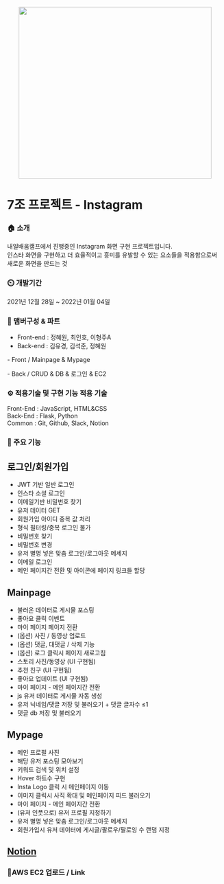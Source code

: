 <p align="center">
 <img src="https://item.kakaocdn.net/do/2d29be4d091e1d4d5f83c81cb1cec9414022de826f725e10df604bf1b9725cfd" width="450" height="400" />
</p>


# 7조 프로젝트 - Instagram

### 🏠 소개

내일배움캠프에서 진행중인 Instagram 화면 구현 프로젝트입니다.\
 인스타 화면을 구현하고 더 효율적이고 흥미를 유발할 수 있는 요소들을 적용함으로써 새로운 화면을 만드는 것

### ⏲️ 개발기간

2021년 12월 28일 ~ 2022년 01월 04일

### 🧙 맴버구성 & 파트

- Front-end : 정혜원, 최인호, 이형주A
- Back-end : 김유경, 김석준, 정혜원
<p></p>
- Front / Mainpage & Mypage
<p></p>
- Back / CRUD & DB & 로그인 & EC2

### ⚙ 적용기술 및 구현 기능 적용 기술

Front-End : JavaScript, HTML&CSS\
Back-End : Flask, Python\
Common : Git, Github, Slack, Notion

### 📌 주요 기능

## 로그인/회원가입

- JWT 기반 일반 로그인
- 인스타 소셜 로그인
- 이메일기반 비밀번호 찾기
- 유저 데이터 GET
- 회원가입 아이디 중복 값 처리
- 형식 필터링/중복 로그인 불가
- 비밀번호 찾기
- 비밀번호 변경
- 유저 별명 넣은 맞춤 로그인/로그아웃 메세지
- 이메일 로그인
- 메인 페이지간 전환 및 아이콘에 페이지 링크들 할당

## Mainpage

- 불러온 데이터로 게시물 포스팅
- 좋아요 클릭 이벤트
- 마이 페이지 페이지 전환
- (옵션) 사진 / 동영상 업로드
- (옵션) 댓글, 대댓글 / 삭제 기능
- (옵션) 로그 클릭시 페이지 새로고침
- 스토리 사진/동영상 (UI 구현됨)
- 추천 친구 (UI 구현됨)
- 좋아요 업데이트 (UI 구현됨)
- 마이 페이지 - 메인 페이지간 전환
- js 유저 데이터로 게시물 자동 생성
- 유저 닉네임/댓글 저장 및 불러오기 + 댓글 글자수 ≤1
- 댓글 db 저장 및 불러오기

## Mypage

- 메인 프로필 사진
- 해당 유저 포스팅 모아보기
- 키워드 검색 및 위치 설정
- Hover 하트수 구현
- Insta Logo 클릭 시 메인페이지 이동
- 이미지 클릭시 사직 확대 및  메인페이지 피드 불러오기
- 마이 페이지 - 메인 페이지간 전환
- (유저 인풋으로) 유저 프로필 지정하기
- 유저 별명 넣은 맞춤 로그인/로그아웃 메세지
- 회원가입시 유저 데이터에 게시글/팔로우/팔로잉 수 랜덤 지정

## [Notion](https://www.notion.so/7-37980608eb054036a945d8dfb6c0b2d6)

### 📌AWS EC2 업로드 / Link
